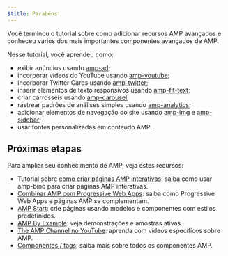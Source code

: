 ```yaml
---
$title: Parabéns!
---
```


Você terminou o tutorial sobre como adicionar recursos AMP avançados e conheceu vários dos mais importantes componentes avançados de AMP.

Nesse tutorial, você aprendeu como:

- exibir anúncios usando [amp-ad](/pt_br/docs/reference/components/amp-ad.html);
- incorporar vídeos do YouTube usando [amp-youtube](/pt_br/docs/reference/components/amp-youtube.html);
- incorporar Twitter Cards usando [amp-twitter](/pt_br/docs/reference/components/amp-twitter.html);
- inserir elementos de texto responsivos usando [amp-fit-text](/pt_br/docs/reference/components/amp-fit-text.html);
- criar carrosséis usando [amp-carousel](/pt_br/docs/reference/components/amp-carousel.html);
- rastrear padrões de análises simples usando [amp-analytics](/pt_br/docs/reference/components/amp-analytics.html);
- adicionar elementos de navegação do site usando [amp-img](/pt_br/docs/reference/components/amp-img.html) e [amp-sidebar](/pt_br/docs/reference/components/amp-sidebar.html);
- usar fontes personalizadas em conteúdo AMP.



## Próximas etapas

Para ampliar seu conhecimento de AMP, veja estes recursos:

- Tutorial sobre [como criar páginas AMP interativas](/pt_br/docs/interaction_dynamic/interactivity.html): saiba como usar amp-bind para criar páginas AMP interativas.
- [Combinar AMP com Progressive Web Apps](/pt_br/docs/integration/pwa-amp.html): saiba como Progressive Web Apps e páginas AMP se complementam.
- [AMP Start](https://www.ampstart.com/): crie páginas usando modelos e componentes com estilos predefinidos.
- [AMP By Example](https://ampbyexample.com/): veja demonstrações e amostras ativas.
- [The AMP Channel no YouTube](https://www.youtube.com/channel/UCXPBsjgKKG2HqsKBhWA4uQw): aprenda com vídeos específicos sobre AMP.
- [Componentes / tags](/pt_br/docs/reference/components.html): saiba mais sobre todos os componentes AMP.
